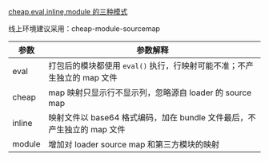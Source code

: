 [cheap,eval,inline,module 的三种模式](https://www.cnblogs.com/skychx/p/webpack-sourse-map-eval-cheap-inline-module.html)

线上环境建议采用：cheap-module-sourcemap



| 参数   | 参数解释                                                     |
| ------ | ------------------------------------------------------------ |
| eval   | 打包后的模块都使用 `eval()` 执行，行映射可能不准；不产生独立的 map 文件 |
| cheap  | map 映射只显示行不显示列，忽略源自 loader 的 source map      |
| inline | 映射文件以 base64 格式编码，加在 bundle 文件最后，不产生独立的 map 文件 |
| module | 增加对 loader source map 和第三方模块的映射                  |

